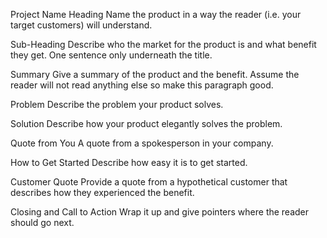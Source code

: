 Project Name
Heading
Name the product in a way the reader (i.e. your target customers) will understand.

Sub-Heading
Describe who the market for the product is and what benefit they get. One sentence only underneath the title.

Summary
Give a summary of the product and the benefit. Assume the reader will not read anything else so make this paragraph good.

Problem
Describe the problem your product solves.

Solution
Describe how your product elegantly solves the problem.

Quote from You
A quote from a spokesperson in your company.

How to Get Started
Describe how easy it is to get started.

Customer Quote
Provide a quote from a hypothetical customer that describes how they experienced the benefit.

Closing and Call to Action
Wrap it up and give pointers where the reader should go next.